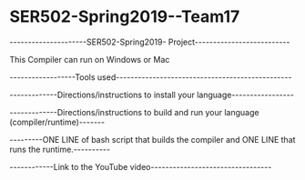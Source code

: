 # SER502-Spring2019--Team17


---------------------SER502-Spring2019- Project--------------------------

This Compiler can run on Windows or Mac

------------------Tools used------------------------------------------------


-------------Directions/instructions to install your language-----------------

-------------Directions/instructions to build and run your language (compiler/runtime)-------


---------ONE LINE of bash script that builds the compiler and ONE LINE that runs the runtime.----------

------------Link to the YouTube video---------------------------------
